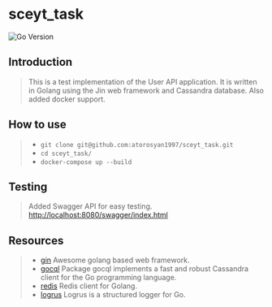 # sceyt_task

![Go Version](https://img.shields.io/github/go-mod/go-version/golang/go?color=l&filename=src%2Fgo.mod&style=plastic)


## Introduction
>
>  This is a test implementation of the User API application. It is written in Golang using the Jin web framework and Cassandra database. Also added docker support.
>
## How to use
>
> - ```git clone git@github.com:atorosyan1997/sceyt_task.git ```
> - ```cd sceyt_task/ ```
> - ```docker-compose up --build ```
>

## Testing
>
>  Added Swagger API for easy testing. [http://localhost:8080/swagger/index.html](http://localhost:8080/swagger/index.html)
>

## Resources
>
> - [gin](https://pkg.go.dev/github.com/gin-gonic/gin) Awesome golang based web framework.
> - [gocql](https://pkg.go.dev/github.com/gocql/gocql) Package gocql implements a fast and robust Cassandra client for the Go programming language.
> - [redis](https://pkg.go.dev/github.com/go-redis/redis) Redis client for Golang.
> - [logrus](https://pkg.go.dev/github.com/sirupsen/logrus) Logrus is a structured logger for Go.
>
